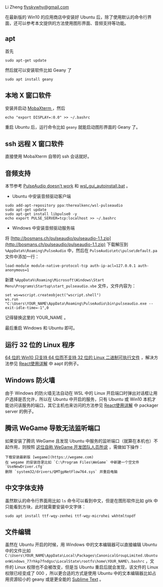 Li Zheng flyskywhy@gmail.com

在最新版的 Win10 的应用商店中安装好 Ubuntu 后，除了使用默认的命令行界面，还可以参考本文提供的方法使用图形界面、音频支持等功能。

## apt
首先

    sudo apt-get update

然后就可以安装软件比如 Geany 了

    sudo apt install geany

## 本地 X 窗口软件
安装并启动 [MobaXterm ](http://mobaxterm.mobatek.net) ，然后

    echo "export DISPLAY=:0.0" >> ~/.bashrc

重启 Ubuntu 后，运行命令比如 `geany` 就能启动图形界面的 Geany 了。

## ssh 远程 X 窗口软件
直接使用 MobaXterm 自带的 ssh 会话就好。

## 音频支持
本节参考 [PulseAudio doesn't work](https://github.com/Microsoft/BashOnWindows/issues/486#issuecomment-235632914) 和 [wsl_gui_autoinstall.bat](https://github.com/aseering/wsl_gui_autoinstall/blob/master/wsl_gui_autoinstall.bat) 。
* Ubuntu 中安装音频驱动客户端
```
sudo add-apt-repository ppa:therealkenc/wsl-pulseaudio
sudo apt-get update
sudo apt-get install libpulse0 -y
echo export PULSE_SERVER=tcp:localhost >> ~/.bashrc
```
* Windows 中安装音频驱动服务端

将 [http://bosmans.ch/pulseaudio/pulseaudio-1.1.zip](http://bosmans.ch/pulseaudio/pulseaudio-1.1.zip) 下载解压到 `%AppData%\Roaming\PulseAudio` 中，然后在 `PulseAudio\etc\pulse\default.pa` 文件中添加一行：

    load-module module-native-protocol-tcp auth-ip-acl=127.0.0.1 auth-anonymous=1

新建 `%AppData%\Roaming\Microsoft\Windows\Start Menu\Programs\Startup\start_pulseaudio.vbe` 文件，文件内容为：

    set ws=wscript.createobject("wscript.shell")
    ws.run "C:\Users\YOUR_NAME\AppData\Roaming\PulseAudio\bin\pulseaudio.exe --exit-idle-time=-1",0

记得替换这里的 YOUR_NAME 。

最后重启 Windows 和 Ubuntu 即可。

## 运行 32 位的 Linux 程序
[64 位的 Win10 只支持 64 位而不支持 32 位的 Linux 二进制可执行文件](https://wpdev.uservoice.com/forums/266908-command-prompt-console-bash-on-ubuntu-on-windo/suggestions/13377507-please-add-32-bit-elf-support-to-the-kernel) ，解决方法参见 [React使用详解](../../Tool/编程语言/JavaScript/React使用详解.md) 中 aapt 的例子。

## Windows 防火墙
由于 Windows 的防火墙无法自动在 WSL 中的 Linux 开启端口时弹出对话框让用户选择是否允许，所以在 Ubuntu 中开启的服务，只有 Ubuntu 或 Win10 本机才能访问该服务的端口，其它主机也来访问的方法参见 [React使用详解](../../Tool/编程语言/JavaScript/React使用详解.md) 中 packager server 的例子。

## 腾讯 WeGame 导致无法监听端口
如果安装了腾讯 WeGame 且发现 Ubuntu 中服务的监听端口（就算在本机也）不起作用，则按照 [这位自称 WeGame 开发团队人员所说](https://github.com/Microsoft/WSL/issues/1554#issuecomment-356542961) ，需做如下操作：

    下载安装最新版 [wegame](https://wegame.com)
    在 wegame 的安装目录比如 `C:\Program Files\WeGame` 中新建一个空文件 `UseNewDriver.cfg`
    删除 `system32/drivers/QMTgpNetFlow764.sys` 并重启电脑

## 中文字体支持
虽然默认的命令行界面用比如 `ls` 命令可以看到中文，但是在图形软件比如 gitk 中只能看到方块，此时就需要安装中文字体：

    sudo apt install ttf-wqy-zenhei ttf-wqy-microhei wkhtmltopdf

## 文件编辑
虽然在 Ubuntu 开启的时候，用 Windows 中的文本编辑器可以直接编辑 Ubuntu 中的文件比如 `C:\Users\YOUR_NAME\AppData\Local\Packages\CanonicalGroupLimited.UbuntuonWindows_77rhkp7fndgsc\LocalState\rootfs\home\YOUR_NAME\.bashrc` ，文件的 Linux 权限也不会被改变，但是当 Ubuntu 重启后就会发现，该文件的 Linux 权限已经变成了 000 ，所以更合适的方式是使用 Ubuntu 中的文本编辑器比如占用资源较小的 geany 或是更全能的 [Sublime Text](../../Tool/文档编辑/SublimeText/SublimeText使用详解.md) 。

